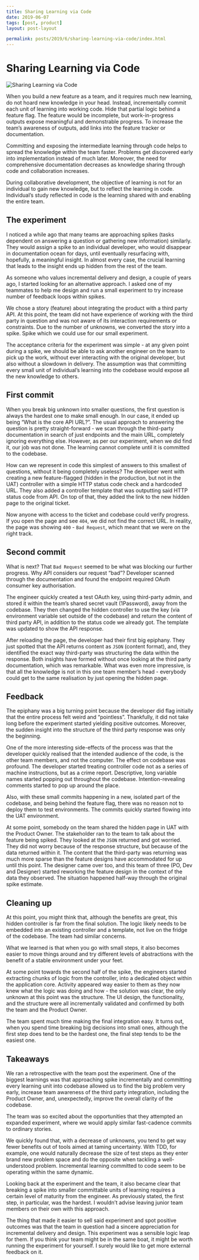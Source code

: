 ```yaml
---
title: Sharing Learning via Code
date: 2019-06-07
tags: [post, product]
layout: post-layout

permalink: posts/2019/6/sharing-learning-via-code/index.html
---
```


# Sharing Learning via Code

<img style="margin-left: auto; margin-right: auto;"
src="/assets/images/sharing-learning-via-code.png"
alt="Sharing Learning via Code">

When you build a new feature as a team, and it requires much new learning, do not hoard new
knowledge in your head. Instead, incrementally commit each unit of learning into working code.
Hide that partial logic behind a feature flag. The feature would be incomplete, but
work-in-progress outputs expose meaningful and demonstrable progress. To increase the team’s
awareness of outputs, add links into the feature tracker or documentation.

Committing and exposing the intermediate learning through code helps to spread the knowledge
within the team faster. Problems get discovered early into implementation instead of much later.
Moreover, the need for comprehensive documentation decreases as knowledge sharing through code and
collaboration increases.

During collaborative development, the objective of learning is not for an individual to gain new
knowledge, but to reflect the learning in code. Individual’s study reflected in code is the
learning shared with and enabling the entire team.

## The experiment

I noticed a while ago that many teams are approaching spikes (tasks dependent on answering a
question or gathering new information) similarly. They would assign a spike to an individual
developer, who would disappear in documentation ocean for days, until eventually resurfacing with,
hopefully, a meaningful insight. In almost every case, the crucial learning that leads to the
insight ends up hidden from the rest of the team.

As someone who values incremental delivery and design, a couple of years ago, I started looking
for an alternative approach. I asked one of my teammates to help me design and run a small
experiment to try increase number of feedback loops within spikes.

We chose a story (feature) about integrating the product with a third party API. At this point,
the team did not have experience of working with the third party in question and was not aware of
its interaction requirements or constraints. Due to the number of unknowns, we converted the story
into a spike. Spike which we could use for our small experiment.

The acceptance criteria for the experiment was simple - at any given point during a spike, we
should be able to ask another engineer on the team to pick up the work, without ever interacting
with the original developer, but also without a slowdown in delivery. The assumption was that
committing every small unit of individual’s learning into the codebase would expose all the new
knowledge to others.

## First commit

When you break big unknown into smaller questions, the first question is always the hardest one to
make small enough. In our case, it ended up being “What is the core API URL?”. The usual approach
to answering the question is pretty straight-forward - we scan through the third-party
documentation in search of just endpoints and the main URL, completely ignoring everything else.
However, as per our experiment, when we did find it, our job was not done. The learning cannot
complete until it is committed to the codebase.

How can we represent in code this simplest of answers to this smallest of questions, without it
being completely useless? The developer went with creating a new feature-flagged (hidden in the
production, but not in the UAT) controller with a simple HTTP status code check and a hardcoded
URL. They also added a controller template that was outputting said HTTP status code from API. On
top of that, they added the link to the new hidden page to the original ticket.

Now anyone with access to the ticket and codebase could verify progress. If you open the page and
see `404`, we did not find the correct URL. In reality, the page was showing `400` - `Bad
Request`, which meant that we were on the right track.

## Second commit

What is next? That `Bad Request` seemed to be what was blocking our further progress. Why API
considers our request “bad”? Developer scanned through the documentation and found the endpoint
required OAuth consumer key authorisation.

The engineer quickly created a test OAuth key, using third-party admin, and stored it within the
team’s shared secret vault (1Password), away from the codebase. They then changed the hidden
controller to use the key (via environment variable set outside of the codebase) and return the
content of third party API, in addition to the status code we already got. The template was
updated to show the API response.

After reloading the page, the developer had their first big epiphany. They just spotted that the
API returns content as `JSON` (content format), and, they identified the exact way third-party was
structuring the data within the response. Both insights have formed without once looking at the
third party documentation, which was remarkable. What was even more impressive, is that all the
knowledge is not in this one team member’s head - everybody could get to the same realisation by
just opening the hidden page.

## Feedback

The epiphany was a big turning point because the developer did flag initially that the entire
process felt weird and “pointless”. Thankfully, it did not take long before the experiment started
yielding positive outcomes. Moreover, the sudden insight into the structure of the third party
response was only the beginning.

One of the more interesting side-effects of the process was that the developer quickly realised
that the intended audience of the code, is the other team members, and not the computer. The
effect on codebase was profound. The developer started treating controller code not as a series of
machine instructions, but as a crime report. Descriptive, long variable names started popping out
throughout the codebase. Intention-revealing comments started to pop up around the place.

Also, with these small commits happening in a new, isolated part of the codebase, and being behind
the feature flag, there was no reason not to deploy them to test environments. The commits quickly
started flowing into the UAT environment.

At some point, somebody on the team shared the hidden page in UAT with the Product Owner. The
stakeholder ran to the team to talk about the feature being spiked. They looked at the `JSON`
returned and got worried. They did not worry because of the response structure, but because of the
data returned within it. The content that the third-party was returning was much more sparse than
the feature designs have accommodated for up until this point. The designer came over too, and
this team of three (PO, Dev and Designer) started reworking the feature design in the context of
the data they observed. The situation happened half-way through the original spike estimate.

## Cleaning up

At this point, you might think that, although the benefits are great, this hidden controller is
far from the final solution. The logic likely needs to be embedded into an existing controller and
a template, not live on the fridge of the codebase. The team had similar concerns.

What we learned is that when you go with small steps, it also becomes easier to move things around
and try different levels of abstractions with the benefit of a stable environment under your feet.

At some point towards the second half of the spike, the engineers started extracting chunks of
logic from the controller, into a dedicated object within the application core. Activity appeared
way easier to them as they now knew what the logic was doing and how - the solution was clear, the
only unknown at this point was the structure. The UI design, the functionality, and the structure
were all incrementally validated and confirmed by both the team and the Product Owner.

The team spent much time making the final integration easy. It turns out, when you spend time
breaking big decisions into small ones, although the first step does tend to be the hardest one,
the final step tends to be the easiest one.

## Takeaways

We ran a retrospective with the team post the experiment. One of the biggest learnings was that
approaching spike incrementally and committing every learning unit into codebase allowed us to
find the big problem very early, increase team awareness of the third party integration, including
the Product Owner, and, unexpectedly, improve the overall clarity of the codebase.

The team was so excited about the opportunities that they attempted an expanded experiment, where
we would apply similar fast-cadence commits to ordinary stories.

We quickly found that, with a decrease of unknowns, you tend to get way fewer benefits out of
tools aimed at taming uncertainty. With TDD, for example, one would naturally decrease the size of
test steps as they enter brand new problem space and do the opposite when tackling a
well-understood problem. Incremental learning committed to code seem to be operating within the
same dynamic.

Looking back at the experiment and the team, it also became clear that breaking a spike into
smaller committable units of learning requires a certain level of maturity from the engineer. As
previously stated, the first step, in particular, was the hardest. I wouldn’t advise leaving
junior team members on their own with this approach.

The thing that made it easier to sell said experiment and spot positive outcomes was that the team
in question had a sincere appreciation for incremental delivery and design. This experiment was a
sensible logic leap for them. If you think your team might be in the same boat, it might be worth
running the experiment for yourself. I surely would like to get more external feedback on it.
